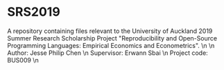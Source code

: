 # SRS2019
A repository containing files relevant to the University of Auckland 2019 Summer Research Scholarship Project "Reproducibility and Open-Source Programming Languages: Empirical Economics and Econometrics". \n
\n
Author: Jesse Philip Chen \n
Supervisor: Erwann Sbai \n
Project code: BUS009 \n
